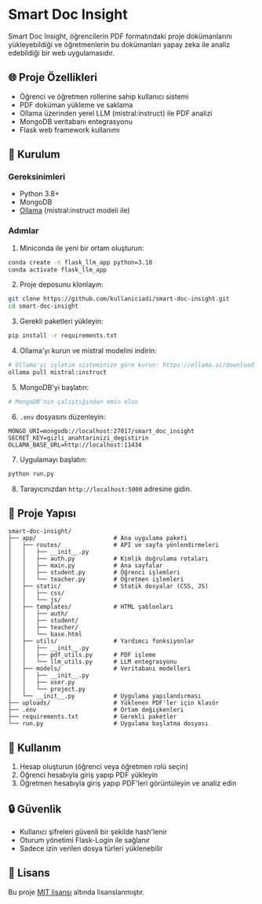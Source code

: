 # Smart Doc Insight

Smart Doc Insight, öğrencilerin PDF formatındaki proje dokümanlarını yükleyebildiği ve öğretmenlerin bu dokümanları yapay zeka ile analiz edebildiği bir web uygulamasıdır.

## 🌐 Proje Özellikleri

- Öğrenci ve öğretmen rollerine sahip kullanıcı sistemi
- PDF doküman yükleme ve saklama
- Ollama üzerinden yerel LLM (mistral:instruct) ile PDF analizi
- MongoDB veritabanı entegrasyonu
- Flask web framework kullanımı

## 🔧 Kurulum

### Gereksinimleri

- Python 3.8+
- MongoDB
- [Ollama](https://ollama.ai/) (mistral:instruct modeli ile)

### Adımlar

1. Miniconda ile yeni bir ortam oluşturun:
```bash
conda create -n flask_llm_app python=3.10
conda activate flask_llm_app
```

2. Proje deposunu klonlayın:
```bash
git clone https://github.com/kullaniciadi/smart-doc-insight.git
cd smart-doc-insight
```

3. Gerekli paketleri yükleyin:
```bash
pip install -r requirements.txt
```

4. Ollama'yı kurun ve mistral modelini indirin:
```bash
# Ollama'yı işletim sisteminize göre kurun: https://ollama.ai/download
ollama pull mistral:instruct
```

5. MongoDB'yi başlatın:
```bash
# MongoDB'nin çalıştığından emin olun
```

6. `.env` dosyasını düzenleyin:
```
MONGO_URI=mongodb://localhost:27017/smart_doc_insight
SECRET_KEY=gizli_anahtarinizi_degistirin
OLLAMA_BASE_URL=http://localhost:11434
```

7. Uygulamayı başlatın:
```bash
python run.py
```

8. Tarayıcınızdan `http://localhost:5000` adresine gidin.

## 📁 Proje Yapısı

```
smart-doc-insight/
├── app/                      # Ana uygulama paketi
│   ├── routes/               # API ve sayfa yönlendirmeleri
│   │   ├── __init__.py
│   │   ├── auth.py           # Kimlik doğrulama rotaları
│   │   ├── main.py           # Ana sayfalar
│   │   ├── student.py        # Öğrenci işlemleri
│   │   └── teacher.py        # Öğretmen işlemleri
│   ├── static/               # Statik dosyalar (CSS, JS)
│   │   ├── css/
│   │   └── js/
│   ├── templates/            # HTML şablonları
│   │   ├── auth/
│   │   ├── student/
│   │   ├── teacher/
│   │   └── base.html
│   ├── utils/                # Yardımcı fonksiyonlar
│   │   ├── __init__.py
│   │   ├── pdf_utils.py      # PDF işleme
│   │   └── llm_utils.py      # LLM entegrasyonu
│   ├── models/               # Veritabanı modelleri
│   │   ├── __init__.py
│   │   ├── user.py
│   │   └── project.py
│   └── __init__.py           # Uygulama yapılandırması
├── uploads/                  # Yüklenen PDF'ler için klasör
├── .env                      # Ortam değişkenleri
├── requirements.txt          # Gerekli paketler
└── run.py                    # Uygulama başlatma dosyası
```

## 🧪 Kullanım

1. Hesap oluşturun (öğrenci veya öğretmen rolü seçin)
2. Öğrenci hesabıyla giriş yapıp PDF yükleyin
3. Öğretmen hesabıyla giriş yapıp PDF'leri görüntüleyin ve analiz edin

## 🔒 Güvenlik

- Kullanıcı şifreleri güvenli bir şekilde hash'lenir
- Oturum yönetimi Flask-Login ile sağlanır
- Sadece izin verilen dosya türleri yüklenebilir

## 📄 Lisans

Bu proje [MIT lisansı](LICENSE) altında lisanslanmıştır.

